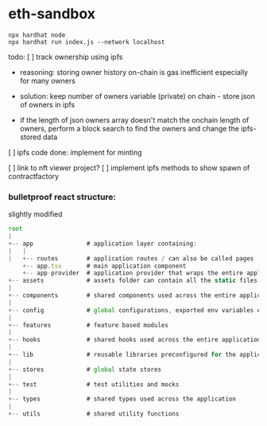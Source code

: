 # eth-sandbox

```shell
npx hardhat node
npx hardhat run index.js --network localhost
```

todo:
[ ] track ownership using ipfs

- reasoning: storing owner history on-chain is gas inefficient especially for many owners

- solution: keep number of owners variable (private) on chain - store json of owners in ipfs

- if the length of json owners array doesn't match the onchain length of owners,
  perform a block search to find the owners and change the ipfs-stored data

[ ] ipfs code done: implement for minting

[ ] link to nft viewer project?
[ ] implement ipfs methods to show spawn of contractfactory

### bulletproof react structure:

slightly modified

```js
root
|
+-- app               # application layer containing:
|   |
|   +-- routes        # application routes / can also be called pages
    +-- app.tsx       # main application component
    +-- app-provider  # application provider that wraps the entire application with global providers
+-- assets            # assets folder can contain all the static files such as images, fonts, etc.
|
+-- components        # shared components used across the entire application
|
+-- config            # global configurations, exported env variables etc.
|
+-- features          # feature based modules
|
+-- hooks             # shared hooks used across the entire application
|
+-- lib               # reusable libraries preconfigured for the application
|
+-- stores            # global state stores
|
+-- test              # test utilities and mocks
|
+-- types             # shared types used across the application
|
+-- utils             # shared utility functions
```
